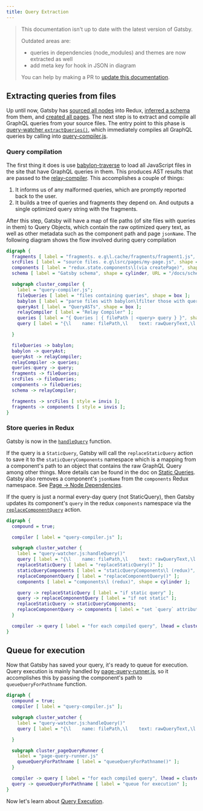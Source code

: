 ```yaml
---
title: Query Extraction
---
```


> This documentation isn't up to date with the latest version of Gatsby.
>
> Outdated areas are:
>
> - queries in dependencies (node_modules) and themes are now extracted as well
> - add meta key for hook in JSON in diagram
>
> You can help by making a PR to [update this documentation](https://github.com/gatsbyjs/gatsby/issues/14228).

## Extracting queries from files

Up until now, Gatsby has [sourced all nodes](/docs/node-creation/) into Redux, [inferred a schema](/docs/schema-generation/) from them, and [created all pages](/docs/page-creation/). The next step is to extract and compile all GraphQL queries from your source files. The entry point to this phase is [query-watcher `extractQueries()`](https://github.com/gatsbyjs/gatsby/blob/master/packages/gatsby/src/query/query-watcher.js), which immediately compiles all GraphQL queries by calling into [query-compiler.js](https://github.com/gatsbyjs/gatsby/blob/master/packages/gatsby/src/query/query-compiler.js).

### Query compilation

The first thing it does is use [babylon-traverse](https://babeljs.io/docs/en/next/babel-traverse.html) to load all JavaScript files in the site that have GraphQL queries in them. This produces AST results that are passed to the [relay-compiler](https://facebook.github.io/relay/docs/en/compiler-architecture.html). This accomplishes a couple of things:

1. It informs us of any malformed queries, which are promptly reported back to the user.
2. It builds a tree of queries and fragments they depend on. And outputs a single optimized query string with the fragments.

After this step, Gatsby will have a map of file paths (of site files with queries in them) to Query Objects, which contain the raw optimized query text, as well as other metadata such as the component path and page `jsonName`. The following diagram shows the flow involved during query compilation

```dot
digraph {
  fragments [ label = "fragments. e.g\l.cache/fragments/fragment1.js", shape = cylinder ];
  srcFiles [ label = "source files. e.g\lsrc/pages/my-page.js", shape = cylinder ];
  components [ label = "redux.state.components\l(via createPage)", shape = cylinder ];
  schema [ label = "Gatsby schema", shape = cylinder, URL = "/docs/schema-generation/" ];

  subgraph cluster_compiler {
    label = "query-compiler.js";
    fileQueries [ label = "files containing queries", shape = box ];
    babylon [ label = "parse files with babylon\lfilter those with queries" ];
    queryAst [ label = "QueryASTs", shape = box ];
    relayCompiler [ label = "Relay Compiler" ];
    queries [ label = "{ Queries | { filePath | <query> query } }", shape = record ];
    query [ label = "{\l    name: filePath,\l    text: rawQueryText,\l    originalText: original text from file,\l    path: filePath,\l    isStaticQuery: if it is,\l    hash: hash of query\l}\l ", shape = box ];

  }

  fileQueries -> babylon;
  babylon -> queryAst;
  queryAst -> relayCompiler;
  relayCompiler -> queries;
  queries:query -> query;
  fragments -> fileQueries;
  srcFiles -> fileQueries;
  components -> fileQueries;
  schema -> relayCompiler;

  fragments -> srcFiles [ style = invis ];
  fragments -> components [ style = invis ];
}
```

### Store queries in Redux

Gatsby is now in the [`handleQuery`](https://github.com/gatsbyjs/gatsby/blob/master/packages/gatsby/src/query/query-watcher.js#L54) function.

If the query is a `StaticQuery`, Gatsby will call the `replaceStaticQuery` action to save it to the `staticQueryComponents` namespace which is a mapping from a component's path to an object that contains the raw GraphQL Query among other things. More details can be found in the doc on [Static Queries](/docs/static-vs-normal-queries/). Gatsby also removes a component's `jsonName` from the `components` Redux namespace. See [Page -> Node Dependencies](/docs/page-node-dependencies/).

If the query is just a normal every-day query (not StaticQuery), then Gatsby updates its component's `query` in the redux `components` namespace via the [`replaceComponentQuery`](https://github.com/gatsbyjs/gatsby/blob/master/packages/gatsby/src/redux/actions.js#L827) action.

```dot
digraph {
  compound = true;

  compiler [ label = "query-compiler.js" ];

  subgraph cluster_watcher {
    label = "query-watcher.js:handleQuery()"
    query [ label = "{\l    name: filePath,\l    text: rawQueryText,\l    originalText: original text from file,\l    path: filePath,\l    isStaticQuery: if it is,\l    hash: hash of query\l}\l ", shape = box ];
    replaceStaticQuery [ label = "replaceStaticQuery()" ];
    staticQueryComponents [ label = "staticQueryComponents\l (redux)", shape = cylinder ];
    replaceComponentQuery [ label = "replaceComponentQuery()" ];
    components [ label = "components\l (redux)", shape = cylinder ];

    query -> replaceStaticQuery [ label = "if static query" ];
    query -> replaceComponentQuery [ label = "if not static" ];
    replaceStaticQuery -> staticQueryComponents;
    replaceComponentQuery -> components [ label = "set `query` attribute" ];
  }

  compiler -> query [ label = "for each compiled query", lhead = cluster_watcher ];
}
```

## Queue for execution

Now that Gatsby has saved your query, it's ready to queue for execution. Query execution is mainly handled by [page-query-runner.js](https://github.com/gatsbyjs/gatsby/blob/master/packages/gatsby/src/query/query-runner.js), so it accomplishes this by passing the component's path to `queueQueryForPathname` function.

```dot
digraph {
  compound = true;
  compiler [ label = "query-compiler.js" ];

  subgraph cluster_watcher {
    label = "query-watcher.js:handleQuery()"
    query [ label = "{\l    name: filePath,\l    text: rawQueryText,\l    originalText: original text from file,\l    path: filePath,\l    isStaticQuery: if it is,\l    hash: hash of query\l}\l ", shape = box ];

  }

  subgraph cluster_pageQueryRunner {
    label = "page-query-runner.js"
    queueQueryForPathname [ label = "queueQueryForPathname()" ];
  }

  compiler -> query [ label = "for each compiled query", lhead = cluster_watcher ];
  query -> queueQueryForPathname [ label = "queue for execution" ];
}
```

Now let's learn about [Query Execution](/docs/query-execution/).
